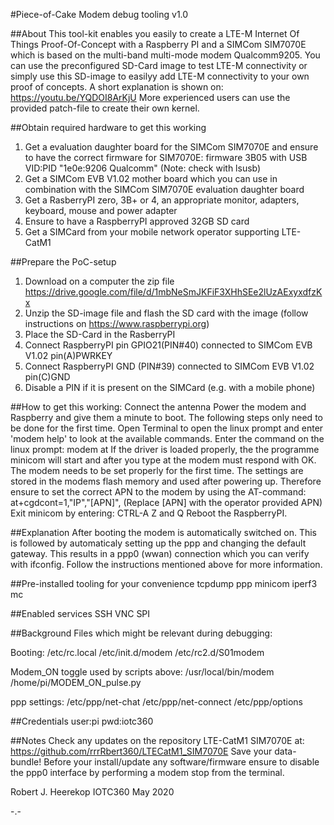 #Piece-of-Cake Modem debug tooling v1.0

##About
This tool-kit enables you easily to create a LTE-M Internet Of Things Proof-Of-Concept with a Raspberry PI and a SIMCom SIM7070E  which is based on the multi-band multi-mode modem Qualcomm9205.
You can use the preconfigured SD-Card image to test LTE-M connectivity or simply use this SD-image to easilyy add LTE-M connectivity to your own proof of concepts.
A short explanation is shown on: https://youtu.be/YQDOI8ArKjU
More experienced users can use the provided patch-file to create their own kernel.

##Obtain required hardware to get this working
1. Get a evaluation daughter board for the SIMCom SIM7070E and ensure to have the correct firmware for SIM7070E:  firmware 3B05 with USB VID:PID "1e0e:9206 Qualcomm" (Note: check with lsusb)
2. Get a SIMCom EVB V1.02 mother board which you can use in combination with the SIMCom SIM7070E evaluation daughter board
3. Get a RasberryPI zero, 3B+ or 4, an appropriate monitor, adapters, keyboard, mouse and power adapter
4. Ensure to have a RaspberryPI approved 32GB SD card
5. Get a SIMCard from your mobile network operator supporting LTE-CatM1

##Prepare the PoC-setup
1. Download on a computer the zip file https://drive.google.com/file/d/1mbNeSmJKFiF3XHhSEe2lUzAExyxdfzKx
2. Unzip the SD-image file and flash the SD card with the image (follow instructions on https://www.raspberrypi.org)
3. Place the SD-Card in the RasberryPI
4. Connect RaspberryPI pin GPIO21(PIN#40) connected to SIMCom EVB V1.02 pin(A)PWRKEY
5. Connect RaspberryPI GND  (PIN#39) connected to SIMCom EVB V1.02 pin(C)GND
6. Disable a PIN if it is present on the SIMCard (e.g. with a mobile phone)

##How to get this working:
Connect the antenna
Power the modem and Raspberry and give them a minute to boot.
The following steps only need to be done for the first time.
Open Terminal to open the linux prompt and enter 'modem help' to look at the available commands.
Enter the command on the linux prompt: modem at
If the driver is loaded properly, the the programme minicom will start and after you type at the modem must respond with OK.
The modem needs to be set properly for the first time.
The settings are stored in the modems flash memory and used after powering up.
Therefore ensure to set the correct APN to the modem by using the AT-command:
at+cgdcont=1,"IP","[APN]",
(Replace [APN] with the operator provided APN)
Exit minicom by entering: CTRL-A Z and Q
Reboot the RaspberryPI.

##Explanation
After booting the modem is automatically switched on.
This is followed by automaticaly setting up the ppp and
changing the default gateway.
This results in a ppp0 (wwan) connection which you can verify with ifconfig.
Follow the instructions mentioned above for more information.

##Pre-installed tooling for your convenience
tcpdump
ppp
minicom
iperf3
mc

##Enabled services
SSH
VNC
SPI

##Background
Files which might be relevant during debugging:

Booting:
/etc/rc.local
/etc/init.d/modem
/etc/rc2.d/S01modem

Modem_ON toggle used by scripts above:
/usr/local/bin/modem
/home/pi/MODEM_ON_pulse.py

ppp settings:
/etc/ppp/net-chat
/etc/ppp/net-connect
/etc/ppp/options

##Credentials
user:pi
pwd:iotc360

##Notes
Check any updates on the repository LTE-CatM1 SIM7070E at: https://github.com/rrrRbert360/LTECatM1_SIM7070E
Save your data-bundle! Before your install/update any software/firmware ensure to disable the ppp0 interface by performing a modem stop from the terminal.


Robert J. Heerekop
IOTC360   May 2020

-.-
